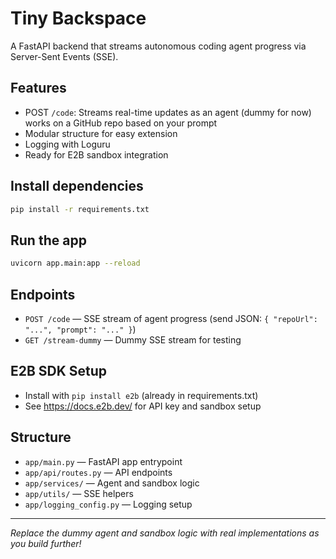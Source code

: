 # Tiny Backspace

A FastAPI backend that streams autonomous coding agent progress via Server-Sent Events (SSE).

## Features

- POST `/code`: Streams real-time updates as an agent (dummy for now) works on a GitHub repo based on your prompt
- Modular structure for easy extension
- Logging with Loguru
- Ready for E2B sandbox integration

## Install dependencies

```sh
pip install -r requirements.txt
```

## Run the app

```sh
uvicorn app.main:app --reload
```

## Endpoints

- `POST /code` — SSE stream of agent progress (send JSON: `{ "repoUrl": "...", "prompt": "..." }`)
- `GET /stream-dummy` — Dummy SSE stream for testing

## E2B SDK Setup

- Install with `pip install e2b` (already in requirements.txt)
- See https://docs.e2b.dev/ for API key and sandbox setup

## Structure

- `app/main.py` — FastAPI app entrypoint
- `app/api/routes.py` — API endpoints
- `app/services/` — Agent and sandbox logic
- `app/utils/` — SSE helpers
- `app/logging_config.py` — Logging setup

---

_Replace the dummy agent and sandbox logic with real implementations as you build further!_
